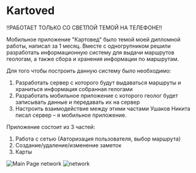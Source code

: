 # Kartoved
!!РАБОТАЕТ ТОЛЬКО СО СВЕТЛОЙ ТЕМОЙ НА ТЕЛЕФОНЕ!!

Мобильное приложение "Картовед" было темой моей дипломной работы, написал за 1 месяц.
Вместе с одногрупником решили разработать информационную систему для выдачи маршрутов геологам, а также сбора и хранения информации по маршрутам.

Для того чтобы построить данную систему было необходимо:
1.	Разработать сервер с которого будут выдаваться маршруты и храниться информация собранная гелогами
2.	Разработать мобильное приложение с которого геолог будет записывать данные и передавать их на сервер
3.	Настроить взаимодействие между этими частами
Ушаков Никита писал сервер – я мобильное приложение.

Приложение состоит из 3 частей:
1.  Работа с сетью (Авторизация пользователя, выбор маршрута)
2.  Создание/удаление/изменение заметок
3.  Карты

![Main Page   network](https://user-images.githubusercontent.com/83010842/176411148-c997f653-6f0f-43fc-a2c3-fe2d87024568.png)
![network](https://user-images.githubusercontent.com/83010842/176411159-56bdcabc-9f02-45f1-980c-98dd826b929e.png)
